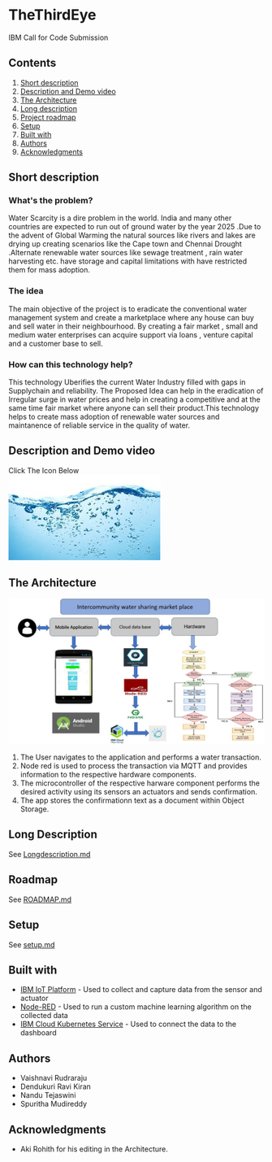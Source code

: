 # TheThirdEye

IBM Call for Code Submission

## Contents

1. [Short description](#short-description)
1. [Description and Demo video](#description-and-demo-video)
1. [The Architecture](#the-architecture)
1. [Long description](#long-description)
1. [Project roadmap](#project-roadmap)
1. [Setup](#setup)
1. [Built with](#built-with)
1. [Authors](#authors)
1. [Acknowledgments](#acknowledgments)

## Short description

### What's the problem?

Water Scarcity is a dire problem in the world. India and many other countries are expected to run out of ground water by the year 2025 .Due to the advent of Global Warming the natural sources like rivers and lakes are drying up creating scenarios like the Cape town and Chennai Drought .Alternate renewable water sources like sewage treatment , rain water harvesting etc. have storage and capital limitations with have restricted them for mass adoption.

### The idea

The main objective of the project is to eradicate the conventional water management system and create a marketplace where any house can buy and sell water in their neighbourhood. By creating a fair market , small and medium water enterprises can acquire support via loans , venture capital and a customer base to sell.

### How can this technology help?

This technology Uberifies the current Water Industry filled with gaps in Supplychain and reliability. The Proposed Idea can help in the eradication of Irregular surge in water prices and help in creating a competitive and at the same time fair market where anyone can sell their product.This technology helps to create mass adoption of renewable water sources and maintanence of reliable service in the quality of water.

## Description and Demo video
Click The Icon Below <br>
[![Watch the video](https://github.com/DendukuriRaviKiran/IBMMiddlebencher/blob/master/Nodered/screenshots/abcd.jpg)](https://youtu.be/HTrKSBfW3oc)

## The Architecture

![Video transcription/translation app](https://github.com/DendukuriRaviKiran/IBMMiddlebencher/blob/master/Nodered/screenshots/WhatsApp%20Image%202020-07-18%20at%2013.38.41.jpeg)

1. The User navigates to the application and performs a water transaction.
2. Node red is used to process the transaction via MQTT and provides information to the respective hardware components.
3. The microcontroller of the respective harware component performs the desired activity using its sensors an actuators and sends confirmation.
4. The app stores the confirmationn text as a document within Object Storage.

## Long Description

See [Longdescription.md](Longdescription.md)

## Roadmap
See [ROADMAP.md](ROADMAP.md)

## Setup

See [setup.md](setup.md)

## Built with

* [IBM IoT Platform](https://www.ibm.com/internet-of-things/solutions/iot-platform/watson-iot-platform) - Used to collect and capture data from the sensor and actuator
* [Node-RED](https://nodered.org/) - Used to run a custom machine learning algorithm on the collected data
* [IBM Cloud Kubernetes Service](https://www.ibm.com/cloud/container-service/) - Used to connect the data to the dashboard

## Authors

* Vaishnavi Rudraraju
* Dendukuri Ravi Kiran
* Nandu Tejaswini
* Spuritha Mudireddy

## Acknowledgments
* Aki Rohith for his editing in the Architecture.
